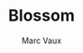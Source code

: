 ---
title: "Blossom"
year: "1964"
subtitle: "Marc Vaux"
displayImg: "img/covers/Blossom, 1964, Marc Vaux.jpg"
isArtworkInfo: 1
url: "https://www.wikiart.org/en/Search/Blossom%20Marc Vaux"
newTab: 1
---